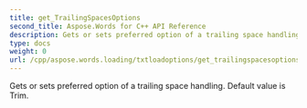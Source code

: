 ```yaml
---
title: get_TrailingSpacesOptions
second_title: Aspose.Words for C++ API Reference
description: Gets or sets preferred option of a trailing space handling. Default value is Trim. 
type: docs
weight: 0
url: /cpp/aspose.words.loading/txtloadoptions/get_trailingspacesoptions/
---
```


Gets or sets preferred option of a trailing space handling. Default value is Trim. 

